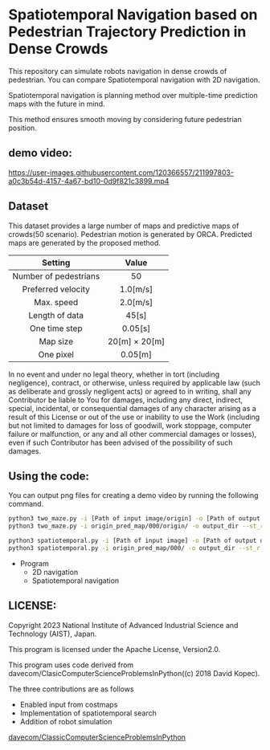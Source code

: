 # Spatiotemporal Navigation based on Pedestrian Trajectory Prediction in Dense Crowds

This repository can simulate robots navigation in dense crowds of pedestrian. 
You can compare Spatiotemporal navigation with 2D navigation.

Spatiotemporal navigation is planning method over multiple-time prediction maps with the future in mind.

This method ensures smooth moving by considering future pedestrian position.


## **demo video:**

https://user-images.githubusercontent.com/120366557/211997803-a0c3b54d-4157-4a67-bd10-0d9f821c3899.mp4

## **Dataset**
This dataset provides a large number of maps and predictive maps of crowds(50 scenario).
Pedestrian motion is generated by ORCA.
Predicted maps are generated by the proposed method.

|  Setting  |  Value  |
| :----: | :----: |
|  Number of pedestrians  |  50  |
|  Preferred velocity  |  1.0[m/s]  |
|  Max. speed  |  2.0[m/s]  |
|  Length of data  |  45[s]  |
|  One time step  |  0.05[s] |
| Map size  |  20[m] $\times$ 20[m]|
|  One pixel  |  0.05[m]  |



In no event and under no legal theory, whether in tort (including negligence), contract, or otherwise, unless required by applicable law (such as deliberate and grossly negligent acts) or agreed to in writing, shall any Contributor be liable to You for damages, including any direct, indirect, special, incidental, or consequential damages of any character arising as a result of this License or out of the use or inability to use the Work (including but not limited to damages for loss of goodwill, work stoppage, computer failure or malfunction, or any and all other commercial damages or losses), even if such Contributor has been advised of the possibility of such damages.





## **Using the code:**

You can output png files for creating a demo video by running the following command.

```bash
python3 two_maze.py -i [Path of input image/origin] -o [Path of output directory for simulation images] --st_r [y of a start] --st_c [x of a start] --go_r [y of a goal] --go_c [x of a goal]
python3 two_maze.py -i origin_pred_map/000/origin/ -o output_dir --st_r 270 --st_c 160 --go_r 130 --go_c 240
```

```bash
python3 spatiotemporal.py -i [Path of input image] -o [Path of output directory for simulation images] --st_r [y of a start] --st_c [x of a start] --go_r [y of a goal] --go_c [x of a goal]
python3 spatiotemporal.py -i origin_pred_map/000/ -o output_dir --st_r 270 --st_c 160 --go_r 130 --go_c 240
```
- Program
  - 2D navigation
  - Spatiotemporal navigation

## **LICENSE:**
Copyright 2023 National Institute of Advanced Industrial Science and Technology (AIST), Japan.

This program is licensed under the Apache License, Version2.0.

This program uses code derived from davecom/ClasicComputerScienceProblemsInPython((c) 2018 David Kopec).

The three contributions are as follows
- Enabled input from costmaps
- Implementation of spatiotemporal search
- Addition of robot simulation



[davecom/ClassicComputerScienceProblemsInPython](https://github.com/davecom/ClassicComputerScienceProblemsInPython)

